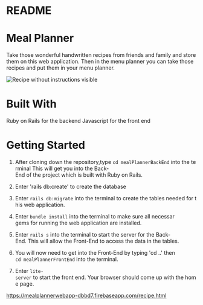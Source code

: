 # README

<h1>Meal Planner</h1>

Take those wonderful handwritten recipes from friends and family and store them on this web application. Then in the menu planner you can take those recipes and put them in your menu planner. 


![Recipe without instructions visible](Recipes-without-instructions-showing.png)

<h1>Built With </h1>
Ruby on Rails for the backend
Javascript for the front end


<h1>Getting Started</h1>

1. After cloning down the repository,type `cd mealPlannerBackEnd` into the terminal This will get you into the Back-End of the project which is built with Ruby on Rails.

2. Enter 'rails db:create' to create the database

3. Enter `rails db:migrate` into the terminal to create the tables needed for this web application. 

4.  Enter `bundle install` into the terminal to make sure all necessar gems for running the web application are installed.

5. Enter `rails s` into the terminal to start the server for the Back-End. This will allow the Front-End to access the data in the tables. 

6. You will now need to get into the Front-End by typing 'cd ..' then `cd mealPlannerFrontEnd` into the terminal. 

7. Enter `lite-server` to start the front end. Your browser should come up with the home page. 

https://mealplannerwebapp-dbbd7.firebaseapp.com/recipe.html

